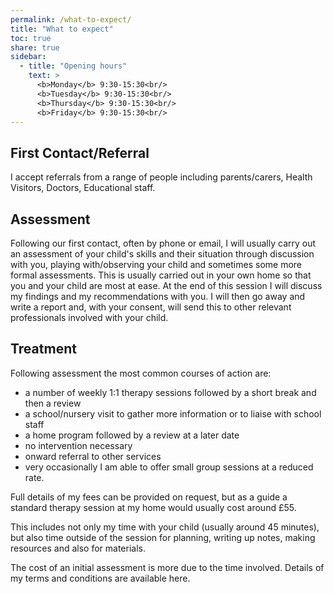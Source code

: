 ```yaml
---
permalink: /what-to-expect/
title: "What to expect"
toc: true
share: true
sidebar:
  - title: "Opening hours"
    text: > 
      <b>Monday</b> 9:30-15:30<br/>
      <b>Tuesday</b> 9:30-15:30<br/>
      <b>Thursday</b> 9:30-15:30<br/>
      <b>Friday</b> 9:30-15:30<br/>
---
```

## First Contact/Referral
I accept referrals from a range of people including parents/carers, Health Visitors, Doctors, Educational staff.

## Assessment
Following our first contact, often by phone or email, I will usually carry out an assessment of your child's skills and their situation through discussion with you, playing with/observing your child and sometimes some more formal assessments. This is usually carried out in your own home so that you and your child are most at ease. At the end of this session I will discuss my findings and my recommendations with you. I will then go away and write a report and, with your consent, will send this to other relevant professionals involved with your child.

## Treatment
Following assessment the most common courses of action are:
- a number of weekly 1:1 therapy sessions followed by a short break and then a review
- a school/nursery visit to gather more information or to liaise with school staff
- a home program followed by a review at a later date
- no intervention necessary
- onward referral to other services
- very occasionally I am able to offer small group sessions at a reduced rate.

Full details of my fees can be provided on request, but as a guide a standard therapy session at my home would usually cost around £55. 

This includes not only my time with your child (usually around 45 minutes), but also time outside of the session for planning, writing up notes, making resources and also for materials. 

The cost of an initial assessment is more due to the time involved. Details of my terms and conditions are available here.